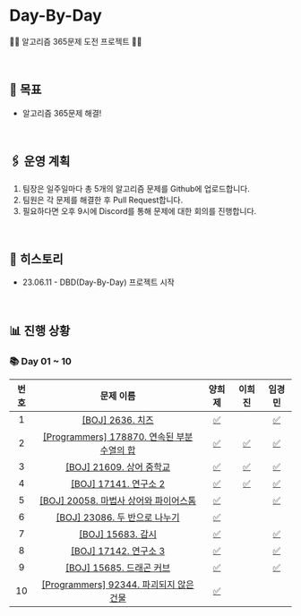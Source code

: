 # Day-By-Day

🏃‍♂️ 알고리즘 365문제 도전 프로젝트 🏃‍♀️

<br>

## **🥅 목표**

- 알고리즘 365문제 해결!

<br>

## **🖇️ 운영 계획**

1. 팀장은 일주일마다 총 5개의 알고리즘 문제를 Github에 업로드합니다.
2. 팀원은 각 문제를 해결한 후 Pull Request합니다.
3. 필요하다면 오후 9시에 Discord를 통해 문제에 대한 회의를 진행합니다.

<br>

## **📝 히스토리**

- 23.06.11 - DBD(Day-By-Day) 프로젝트 시작

<br>

## **📊 진행 상황**

### **📚 Day 01 ~ 10**

| 번호 |    문제 이름    | 양희제 | 이희진 | 임경민 |
| :-------: | :-------: | :-------: | :-------: | :-------: |
| 1 | [[BOJ] 2636. 치즈](https://www.acmicpc.net/problem/2636) | [✅](https://github.com/S8-StudyGroup/Day-By-Day/blob/main/DBD_heeje/2023_06/Day_01/2636.py) |  | [✅](https://github.com/S8-StudyGroup/Day-By-Day/blob/main/DBD_kyungmin/2023_06/Day_01/2636.py) |
| 2 | [[Programmers] 178870. 연속된 부분 수열의 합](https://school.programmers.co.kr/learn/courses/30/lessons/178870) | [✅](https://github.com/S8-StudyGroup/Day-By-Day/blob/main/DBD_heeje/2023_06/Day_02/178870.py) | [✅](https://github.com/S8-StudyGroup/Day-By-Day/blob/main/DBD_heejin/2023_06/Day_02/178870.py) | [✅](https://github.com/S8-StudyGroup/Day-By-Day/blob/main/DBD_kyungmin/2023_06/Day_02/178870.py) |
| 3 | [[BOJ] 21609. 상어 중학교](https://www.acmicpc.net/problem/21609) | [✅](https://github.com/S8-StudyGroup/Day-By-Day/blob/main/DBD_heeje/2023_06/Day_03/21609.py) | [✅](https://github.com/S8-StudyGroup/Day-By-Day/blob/main/DBD_heejin/2023_06/Day_03/21609.py) | [✅](https://github.com/S8-StudyGroup/Day-By-Day/blob/main/DBD_kyungmin/2023_06/Day_03/21609.py) |
| 4 | [[BOJ] 17141. 연구소 2](https://www.acmicpc.net/problem/17141) | [✅](https://github.com/S8-StudyGroup/Day-By-Day/blob/main/DBD_heeje/2023_06/Day_04/17141.py) | [✅](https://github.com/S8-StudyGroup/Day-By-Day/blob/main/DBD_heejin/2023_06/Day_04/17141.py) | [✅](https://github.com/S8-StudyGroup/Day-By-Day/blob/main/DBD_kyungmin/2023_06/Day_04/17141.py) |
| 5 | [[BOJ] 20058. 마법사 상어와 파이어스톰](https://www.acmicpc.net/problem/20058) | [✅](https://github.com/S8-StudyGroup/Day-By-Day/blob/main/DBD_heeje/2023_06/Day_05/20058.py) |  | [✅](https://github.com/S8-StudyGroup/Day-By-Day/blob/main/DBD_kyungmin/2023_06/Day_05/20058.py) |
| 6 | [[BOJ] 23086. 두 반으로 나누기](https://www.acmicpc.net/problem/23086) | [✅](https://github.com/S8-StudyGroup/Day-By-Day/blob/main/DBD_heeje/2023_06/Day_06/23086.py) |  |  |
| 7 | [[BOJ] 15683. 감시](https://www.acmicpc.net/problem/15683) | [✅](https://github.com/S8-StudyGroup/Day-By-Day/blob/main/DBD_heeje/2023_06/Day_07/15683.py) |  | [✅](https://github.com/S8-StudyGroup/Day-By-Day/blob/main/DBD_kyungmin/2023_06/Day_07/15683.py) |
| 8 | [[BOJ] 17142. 연구소 3](https://www.acmicpc.net/problem/17142) | [✅](https://github.com/S8-StudyGroup/Day-By-Day/blob/main/DBD_heeje/2023_06/Day_08/17142.py) |  | [✅](https://github.com/S8-StudyGroup/Day-By-Day/blob/main/DBD_kyungmin/2023_06/Day_08/17142.py) |
| 9 | [[BOJ] 15685. 드래곤 커브](https://www.acmicpc.net/problem/15685) | [✅](https://github.com/S8-StudyGroup/Day-By-Day/blob/main/DBD_heeje/2023_06/Day_09/15685.py) |  | [✅](https://github.com/S8-StudyGroup/Day-By-Day/blob/main/DBD_kyungmin/2023_06/Day_09/15685.py) |
| 10 | [[Programmers] 92344. 파괴되지 않은 건물](https://school.programmers.co.kr/learn/courses/30/lessons/92344) | [✅](https://github.com/S8-StudyGroup/Day-By-Day/blob/main/DBD_heeje/2023_10/Day_01/92344.py) |  |  |
